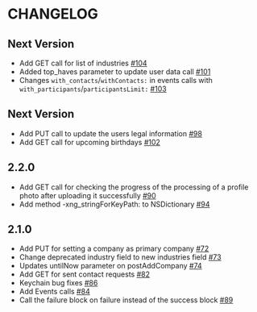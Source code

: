 # CHANGELOG

## Next Version

* Add GET call for list of industries [#104](https://github.com/xing/XNGAPIClient/pull/104)
* Added top_haves parameter to update user data call [#101](https://github.com/xing/XNGAPIClient/pull/101)
* Changes `with_contacts`/`withContacts:` in events calls with `with_participants`/`participantsLimit:` [#103](https://github.com/xing/XNGAPIClient/pull/103)

## Next Version

* Add PUT call to update the users legal information [#98](https://github.com/xing/XNGAPIClient/pull/98)
* Add GET call for upcoming birthdays [#102](https://github.com/xing/XNGAPIClient/pull/102)

## 2.2.0 

* Add GET call for checking the progress of the processing of a profile photo after uploading it successfully [#90](https://github.com/xing/XNGAPIClient/pull/90)
* Add method -xng_stringForKeyPath: to NSDictionary [#94](https://github.com/xing/XNGAPIClient/pull/94)

## 2.1.0 

* Add PUT for setting a company as primary company [#72](https://github.com/xing/XNGAPIClient/pull/72)
* Change deprecated industry field to new industries field [#73](https://github.com/xing/XNGAPIClient/pull/73)
* Updates untilNow parameter on postAddCompany [#74](https://github.com/xing/XNGAPIClient/pull/74)
* Add GET for sent contact requests [#82](https://github.com/xing/XNGAPIClient/pull/82)
* Keychain bug fixes [#86](https://github.com/xing/XNGAPIClient/pull/86)
* Add Events calls [#84](https://github.com/xing/XNGAPIClient/pull/84)
* Call the failure block on failure instead of the success block [#89](https://github.com/xing/XNGAPIClient/pull/89)
